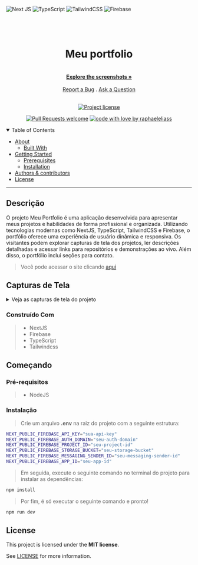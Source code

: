 ![Next JS](https://img.shields.io/badge/Next-black?style=for-the-badge&logo=next.js&logoColor=white) ![TypeScript](https://img.shields.io/badge/typescript-%23007ACC.svg?style=for-the-badge&logo=typescript&logoColor=white) ![TailwindCSS](https://img.shields.io/badge/tailwindcss-%2338B2AC.svg?style=for-the-badge&logo=tailwind-css&logoColor=white) ![Firebase](https://img.shields.io/badge/firebase-a08021?style=for-the-badge&logo=firebase&logoColor=ffcd34)

<div align="center" style='margin-top:6rem;'>

# Meu portfolio

  <br />
  <a href="#about"><strong>Explore the screenshots »</strong></a>
  <br />
  <br />
  <a href="https://github.com/raphaeleliass/Meu-Portfolio/issues">Report a Bug</a>
  .
  <a href="https://github.com/raphaeleliass/Meu-Portfolio/issues">Ask a Question</a>
</div>

<div align="center">
<br />

[![Project license](https://img.shields.io/github/license/raphaeleliass/Meu-Portfolio.svg?style=flat-square)](LICENSE)

[![Pull Requests welcome](https://img.shields.io/badge/PRs-welcome-ff69b4.svg?style=flat-square)](https://github.com/raphaeleliass/Meu-Portfolio/issues)
[![code with love by raphaeleliass](https://img.shields.io/badge/%3C%2F%3E%20with%20%E2%99%A5%20by-raphaeleliass-ff1414.svg?style=flat-square)](https://github.com/raphaeleliass)

</div>

<details open="open">
<summary>Table of Contents</summary>

- [About](#about)
  - [Built With](#built-with)
- [Getting Started](#getting-started)
  - [Prerequisites](#prerequisites)
  - [Installation](#installation)
- [Authors & contributors](#authors--contributors)
- [License](#license)

</details>

---

## Descrição

O projeto Meu Portfolio é uma aplicação desenvolvida para apresentar meus projetos e habilidades de forma profissional e organizada. Utilizando tecnologias modernas como NextJS, TypeScript, TailwindCSS e Firebase, o portfólio oferece uma experiência de usuário dinâmica e responsiva. Os visitantes podem explorar capturas de tela dos projetos, ler descrições detalhadas e acessar links para repositórios e demonstrações ao vivo. Além disso, o portfólio inclui seções para contato.

> Você pode acessar o site clicando [aqui](https://raphaelelias.tech)

## Capturas de Tela

<details>
<summary>Veja as capturas de tela do projeto</summary>

<br>

<div align='center'>

### Desktop

  <img src="./src/assets/preview/desktop-preview.png" title="Home Page" width="100%">

### Mobile

  <img src="./src/assets/preview/mobile-preview.png" title="Home Page" width="50%">
</div>

</details>

### Construído Com

> - NextJS
> - Firebase
> - TypeScript
> - Tailwindcss

## Começando

### Pré-requisitos

> - NodeJS

### Instalação

> Crie um arquivo <strong>.env</strong> na raiz do projeto com a seguinte estrutura:

```bash
NEXT_PUBLIC_FIREBASE_API_KEY="sua-api-key"
NEXT_PUBLIC_FIREBASE_AUTH_DOMAIN="seu-auth-domain"
NEXT_PUBLIC_FIREBASE_PROJECT_ID="seu-project-id"
NEXT_PUBLIC_FIREBASE_STORAGE_BUCKET="seu-storage-bucket"
NEXT_PUBLIC_FIREBASE_MESSAGING_SENDER_ID="seu-messaging-sender-id"
NEXT_PUBLIC_FIREBASE_APP_ID="seu-app-id"

```

> Em seguida, execute o seguinte comando no terminal do projeto para instalar as dependências:

```bash
npm install
```

> Por fim, é só executar o seguinte comando e pronto!

```bash
npm run dev
```

## License

This project is licensed under the **MIT license**.

See [LICENSE](LICENSE) for more information.
